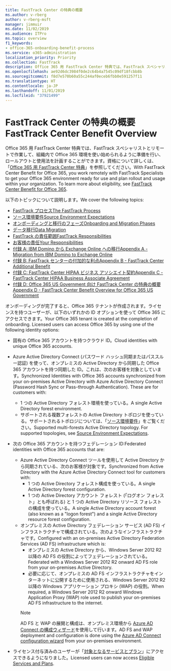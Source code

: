 ```yaml
---
title: FastTrack Center の特典の概要
ms.author: v-rberg
author: v-rberg-msft
manager: jimmuir
ms.date: 11/02/2019
ms.audience: ITPro
ms.topic: overview
f1_keywords:
- office-365-onboarding-benefit-process
ms.service: o365-administration
localization_priority: Priority
ms.collection: FastTrack
description: Office 365 用 FastTrack Center 特典では、FastTrack スペシャリストとリモートで作業して、組織内で Office 365 環境を使い始められるように準備を行い、ロールアウトと使用法を計画することができます。資格について詳しくは、「Office 365 用 FastTrack Center 特典」を参照してください。
ms.openlocfilehash: ae92d6dc3984f0de2c64b4a7545c09df18fcbb8b
ms.sourcegitcommit: f8d7e570b60a55c244af0eceb6fbb0e591257f11
ms.translationtype: HT
ms.contentlocale: ja-JP
ms.lasthandoff: 11/01/2019
ms.locfileid: "37921499"
---
```

# <a name="fasttrack-center-benefit-overview"></a><span data-ttu-id="af0bf-104">FastTrack Center の特典の概要</span><span class="sxs-lookup"><span data-stu-id="af0bf-104">FastTrack Center Benefit Overview</span></span>

<span data-ttu-id="af0bf-p102">Office 365 用 FastTrack Center 特典では、FastTrack スペシャリストとリモートで作業して、組織内で Office 365 環境を使い始められるように準備を行い、ロールアウトと使用法を計画することができます。資格について詳しくは、「[Office 365 用 FastTrack Center 特典](O365-fasttrack-benefit-for-office-365.md)」を参照してください。</span><span class="sxs-lookup"><span data-stu-id="af0bf-p102">With FastTrack Center Benefit for Office 365, you work remotely with FastTrack Specialists to get your Office 365 environment ready for use and plan rollout and usage within your organization. To learn more about eligibility, see [FastTrack Center Benefit for Office 365](O365-fasttrack-benefit-for-office-365.md).</span></span>
  
<span data-ttu-id="af0bf-107">以下のトピックについて説明します。</span><span class="sxs-lookup"><span data-stu-id="af0bf-107">We cover the following topics:</span></span>
- [<span data-ttu-id="af0bf-108">FastTrack プロセス</span><span class="sxs-lookup"><span data-stu-id="af0bf-108">The FastTrack Process</span></span>](O365-fasttrack-process.md) 
- [<span data-ttu-id="af0bf-109">ソース環境要件</span><span class="sxs-lookup"><span data-stu-id="af0bf-109">Source Environment Expectations</span></span>](O365-source-environment-expectations.md)
- [<span data-ttu-id="af0bf-110">オンボーディングと移行のフェーズ</span><span class="sxs-lookup"><span data-stu-id="af0bf-110">Onboarding and Migration Phases</span></span>](O365-onboarding-and-migration.md)
- [<span data-ttu-id="af0bf-111">データ移行</span><span class="sxs-lookup"><span data-stu-id="af0bf-111">Data Migration</span></span>](O365-data-migration.md)
- [<span data-ttu-id="af0bf-112">FastTrack の責任範囲</span><span class="sxs-lookup"><span data-stu-id="af0bf-112">FastTrack Responsibilities</span></span>](O365-fasttrack-responsibilities.md)
- [<span data-ttu-id="af0bf-113">お客様の責任</span><span class="sxs-lookup"><span data-stu-id="af0bf-113">Your Responsibilities</span></span>](O365-your-responsibilities.md) 
- [<span data-ttu-id="af0bf-114">付録 A: IBM Domino から Exchange Online への移行</span><span class="sxs-lookup"><span data-stu-id="af0bf-114">Appendix A - Migration from IBM Domino to Exchange Online</span></span>](O365-from-ibm-domino-to-exchange-online.md)
- [<span data-ttu-id="af0bf-115">付録 B: FastTrack センターの付加的な利点</span><span class="sxs-lookup"><span data-stu-id="af0bf-115">Appendix B - FastTrack Center Additional Benefit</span></span>](O365-fasttrack-additional-benefits.md)
- [<span data-ttu-id="af0bf-116">付録 C: FastTrack Center HIPAA ビジネス アソシエイト契約</span><span class="sxs-lookup"><span data-stu-id="af0bf-116">Appendix C - FastTrack Center HIPAA Business Associate Agreement</span></span>](O365-hipaa-business-associate-agreement.md)
- [<span data-ttu-id="af0bf-117">付録 D: Office 365 US Government 向け FastTrack Center の特典の概要</span><span class="sxs-lookup"><span data-stu-id="af0bf-117">Appendix D - FastTrack Center Benefit Overview for Office 365 US Government</span></span>](US-Gov-appendix-overview.md)
    
<span data-ttu-id="af0bf-p103">オンボーディングが完了すると、Office 365 テナントが作成されます。ライセンスを持つユーザーが、以下のいずれかの ID オプションを使って Office 365 にアクセスできます。</span><span class="sxs-lookup"><span data-stu-id="af0bf-p103">Your Office 365 tenant is created at the completion of onboarding. Licensed users can access Office 365 by using one of the following identity options:</span></span>
- <span data-ttu-id="af0bf-120">固有の Office 365 アカウントを持つクラウド ID。</span><span class="sxs-lookup"><span data-stu-id="af0bf-120">Cloud identities with unique Office 365 accounts.</span></span>
- <span data-ttu-id="af0bf-p104">Azure Active Directory Connect (パスワード ハッシュ同期またはパススルー認証) を使って、オンプレミスの Active Directory から同期した Office 365 アカウントを持つ同期した ID。これは、次のお客様を対象としています。</span><span class="sxs-lookup"><span data-stu-id="af0bf-p104">Synchronized Identities with Office 365 accounts synchronized from your on-premises Active Directory with Azure Active Directory Connect (Password Hash Sync or Pass-through Authentication). These are for customers with:</span></span>
  - <span data-ttu-id="af0bf-123">1 つの Active Directory フォレスト環境を使っている。</span><span class="sxs-lookup"><span data-stu-id="af0bf-123">A single Active Directory forest environment.</span></span>
  - <span data-ttu-id="af0bf-p105">サポートされる複数フォレストの Active Directory トポロジを使っている。サポートされるトポロジについては、「[ソース環境要件](O365-source-environment-expectations.md)」をご覧ください。</span><span class="sxs-lookup"><span data-stu-id="af0bf-p105">Supported multi-forests Active Directory topology. For supported topologies, see [Source Environment Expectations](O365-source-environment-expectations.md).</span></span>
- <span data-ttu-id="af0bf-126">次の Office 365 アカウントを持つフェデレーション ID:</span><span class="sxs-lookup"><span data-stu-id="af0bf-126">Federated identities with Office 365 accounts that are:</span></span>
  - <span data-ttu-id="af0bf-127">Azure Active Directory Connect ツールを使用して Active Directory から同期されている、次のお客様が対象です。</span><span class="sxs-lookup"><span data-stu-id="af0bf-127">Synchronized from Active Directory with the Azure Active Directory Connect tool for customers with:</span></span>
      - <span data-ttu-id="af0bf-128">1 つの Active Directory フォレスト構成を使っている。</span><span class="sxs-lookup"><span data-stu-id="af0bf-128">A single Active Directory forest configuration.</span></span>
      - <span data-ttu-id="af0bf-129">1 つの Active Directory アカウント フォレスト (「ログオン フォレスト」とも呼ばれる) と 1 つの Active Directory リソース フォレストの構成を使っている。</span><span class="sxs-lookup"><span data-stu-id="af0bf-129">A single Active Directory account forest (also known as a "logon forest") and a single Active Directory resource forest configuration.</span></span>
  - <span data-ttu-id="af0bf-130">オンプレミスの Active Directory フェデレーション サービス (AD FS) インフラストラクチャで構成されている。次のようなインフラストラクチャです。</span><span class="sxs-lookup"><span data-stu-id="af0bf-130">Configured with an on-premises Active Directory Federation Services (AD FS) infrastructure which is:</span></span>
      - <span data-ttu-id="af0bf-131">オンプレミスの Active Directory から、Windows Server 2012 R2 以降の AD FS の役割によってフェデレーションされている。</span><span class="sxs-lookup"><span data-stu-id="af0bf-131">Federated with a Windows Server 2012 R2 onward AD FS role from your on-premises Active Directory.</span></span>
      - <span data-ttu-id="af0bf-132">必要に応じて、オンプレミスの AD FS インフラストラクチャをインターネットに公開するために使用される、Windows Server 2012 R2 以降の Windows アプリケーション プロキシ (WAP) の役割。</span><span class="sxs-lookup"><span data-stu-id="af0bf-132">When required, a Windows Server 2012 R2 onward Windows Application Proxy (WAP) role used to publish your on-premises AD FS infrastructure to the internet.</span></span>
    > [!NOTE]
    > <span data-ttu-id="af0bf-133">AD FS と WAP の展開と構成は、オンプレミス環境から [Azure AD Connect の構成ウィザード](https://go.microsoft.com/fwlink/?linkid=844794)を使用して行います。</span><span class="sxs-lookup"><span data-stu-id="af0bf-133">AD FS and WAP deployment and configuration is done using the [Azure AD Connect configuration wizard](https://go.microsoft.com/fwlink/?linkid=844794) from your on-premises environment.</span></span> 
  
- <span data-ttu-id="af0bf-134">ライセンス付与済みのユーザーが「[対象となるサービスとプラン](M365-eligible-services-and-plans.md)」にアクセスできるようになりました。</span><span class="sxs-lookup"><span data-stu-id="af0bf-134">Licensed users can now access [Eligible Services and Plans](M365-eligible-services-and-plans.md).</span></span>
    

 
